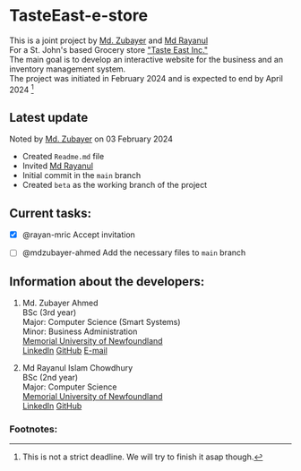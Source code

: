 # TasteEast-e-store
This is a joint project by [Md. Zubayer](https://github.com/mdzubayer-ahmed) and [Md Rayanul](https://github.com/rayan-mric) <br/>
For a St. John's based Grocery store ["Taste East Inc."](https://maps.app.goo.gl/GJffXzQgSR4auPwc9) <br/>
The main goal is to develop an interactive website for the business and an inventory management system. <br/>
The project was initiated in February 2024 and is expected to end by April 2024 [^1]
## Latest update
Noted by [Md. Zubayer](https://github.com/mdzubayer-ahmed) on 03 February 2024
* Created `Readme.md` file
* Invited [Md Rayanul](https://github.com/rayan-mric)
* Initial commit in the `main` branch
* Created `beta` as the working branch of the project

## Current tasks:
- [X] @rayan-mric Accept invitation
- [ ] @mdzubayer-ahmed Add the necessary files to `main` branch


## Information about the developers:
1. Md. Zubayer Ahmed \
  BSc (3rd year) \
  Major: Computer Science (Smart Systems) \
  Minor: Business Administration \
  [Memorial University of Newfoundland](https://www.mun.ca/) \
  [LinkedIn](https://www.linkedin.com/in/mdzubayer-ahmed/)
  [GitHub](https://github.com/mdzubayer-ahmed)
  [E-mail](mailto:mzahmed@mun.ca)

2. Md Rayanul Islam Chowdhury \
  BSc (2nd year) \
  Major: Computer Science \
  [Memorial University of Newfoundland](https://www.mun.ca/) \
  [LinkedIn](https://www.linkedin.com/in/rayan-mric/)
  [GitHub](https://github.com/rayan-mric)


### Footnotes:
[^1]: This is not a strict deadline. We will try to finish it asap though.

